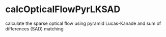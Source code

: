 # calcOpticalFlowPyrLKSAD
calculate the sparse optical flow using pyramid Lucas-Kanade and sum of differences (SAD) matching
